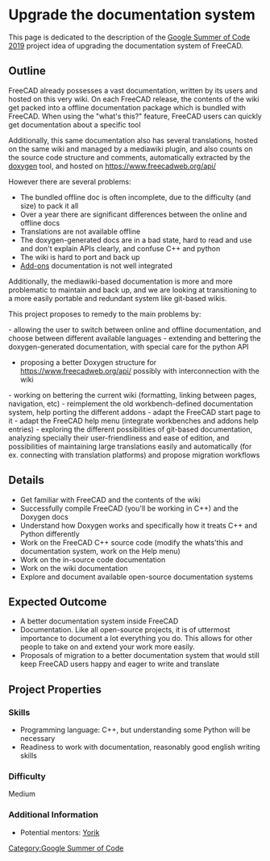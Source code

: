 # Upgrade the documentation system
This page is dedicated to the description of the [Google Summer of Code 2019](Google_Summer_of_Code.md) project idea of upgrading the documentation system of FreeCAD.

## Outline

FreeCAD already possesses a vast documentation, written by its users and hosted on this very wiki. On each FreeCAD release, the contents of the wiki get packed into a offline documentation package which is bundled with FreeCAD. When using the \"what\'s this?\" feature, FreeCAD users can quickly get documentation about a specific tool

Additionally, this same documentation also has several translations, hosted on the same wiki and managed by a mediawiki plugin, and also counts on the source code structure and comments, automatically extracted by the [doxygen](https://en.wikipedia.org/wiki/Doxygen) tool, and hosted on <https://www.freecadweb.org/api/>

However there are several problems:

-   The bundled offline doc is often incomplete, due to the difficulty (and size) to pack it all
-   Over a year there are significant differences between the online and offline docs
-   Translations are not available offline
-   The doxygen-generated docs are in a bad state, hard to read and use and don\'t explain APIs clearly, and confuse C++ and python
-   The wiki is hard to port and back up
-   [Add-ons](https://github.com/FreeCAD/FreeCAD-addons) documentation is not well integrated

Additionally, the mediawiki-based documentation is more and more problematic to maintain and back up, and we are looking at transitioning to a more easily portable and redundant system like git-based wikis.

This project proposes to remedy to the main problems by:

\- allowing the user to switch between online and offline documentation, and choose between different available languages - extending and bettering the doxygen-generated documentation, with special care for the python API

-   proposing a better Doxygen structure for <https://www.freecadweb.org/api/> possibly with interconnection with the wiki

\- working on bettering the current wiki (formatting, linking between pages, navigation, etc) - reimplement the old workbench-defined documentation system, help porting the different addons - adapt the FreeCAD start page to it - adapt the FreeCAD help menu (integrate workbenches and addons help entries) - exploring the different possibilities of git-based documentation, analyzing specially their user-friendliness and ease of edition, and possibilities of maintaining large translations easily and automatically (for ex. connecting with translation platforms) and propose migration workflows

## Details

-   Get familiar with FreeCAD and the contents of the wiki
-   Successfully compile FreeCAD (you\'ll be working in C++) and the Doxygen docs
-   Understand how Doxygen works and specifically how it treats C++ and Python differently
-   Work on the FreeCAD C++ source code (modify the whats\'this and documentation system, work on the Help menu)
-   Work on the in-source code documentation
-   Work on the wiki documentation
-   Explore and document available open-source documentation systems

## Expected Outcome 

-   A better documentation system inside FreeCAD
-   Documentation. Like all open-source projects, it is of uttermost importance to document a lot everything you do. This allows for other people to take on and extend your work more easily.
-   Proposals of migration to a better documentation system that would still keep FreeCAD users happy and eager to write and translate

## Project Properties 

### Skills

-   Programming language: C++, but understanding some Python will be necessary
-   Readiness to work with documentation, reasonably good english writing skills

### Difficulty

Medium

### Additional Information 

-   Potential mentors: [Yorik](http://forum.freecadweb.org/memberlist.php?mode=viewprofile&u=68)

[Category:Google Summer of Code](Category:Google_Summer_of_Code.md)
